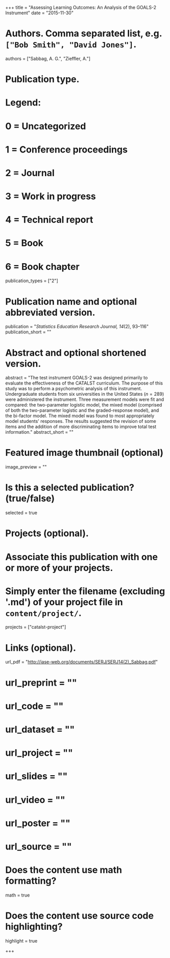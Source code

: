 +++
title = "Assessing Learning Outcomes: An Analysis of the GOALS-2 Instrument"
date = "2015-11-30"

# Authors. Comma separated list, e.g. `["Bob Smith", "David Jones"]`.
authors = ["Sabbag, A. G.", "Zieffler, A."]

# Publication type.
# Legend:
# 0 = Uncategorized
# 1 = Conference proceedings
# 2 = Journal
# 3 = Work in progress
# 4 = Technical report
# 5 = Book
# 6 = Book chapter
publication_types = ["2"]

# Publication name and optional abbreviated version.
publication = "*Statistics Education Research Journal, 14*(2), 93&ndash;116"
publication_short = ""

# Abstract and optional shortened version.
abstract = "The test instrument GOALS-2 was designed primarily to evaluate the effectiveness of the CATALST curriculum. The purpose of this study was to perform a psychometric analysis of this instrument. Undergraduate students from six universities in the United States ($n=289$) were administered the instrument. Three measurement models were fit and compared: the two-parameter logistic model, the mixed model (comprised of both the two-parameter logistic and the graded-response model), and the bi-factor model. The mixed model was found to most appropriately model students' responses. The results suggested the revision of some items and the addition of more discriminating items to improve total test information."
abstract_short = ""

# Featured image thumbnail (optional)
image_preview = ""

# Is this a selected publication? (true/false)
selected = true

# Projects (optional).
#   Associate this publication with one or more of your projects.
#   Simply enter the filename (excluding '.md') of your project file in `content/project/`.
projects = ["catalst-project"]

# Links (optional).
url_pdf = "http://iase-web.org/documents/SERJ/SERJ14(2)_Sabbag.pdf"
# url_preprint = ""
# url_code = ""
# url_dataset = ""
# url_project = ""
# url_slides = ""
# url_video = ""
# url_poster = ""
# url_source = ""

# Does the content use math formatting?
math = true

# Does the content use source code highlighting?
highlight = true

+++

